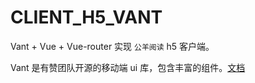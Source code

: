 # CLIENT_H5_VANT

Vant + Vue + Vue-router 实现 `公羊阅读` h5 客户端。

Vant 是有赞团队开源的移动端 ui 库，包含丰富的组件。[文档](https://youzan.github.io/vant/#/zh-CN/intro)